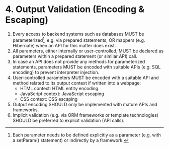 # 4. Output Validation (Encoding & Escaping)

1. Every access to backend systems such as databases MUST be parameterized[^1], e.g. via prepared statements, OR mappers (e.g. Hibernate) when an API for this matter does exist.
2. All parameters, either internally or user-controlled, MUST be declared as parameters within a prepared statement (or similar API) call.
3. In case an API does not provide any methods for parameterized statements, parameters MUST be encoded with suitable APIs (e.g. SQL encoding) to prevent interpreter injection.
4. User-controlled parameters MUST be encoded with a suitable API and method related to its output context if written into a webpage:
    - HTML context: HTML entity encoding
    - JavaScript context: JavaScript escaping
    - CSS context: CSS escaping
5. Output encoding SHOULD only be implemented with mature APIs and frameworks.
6. Implicit validation (e.g. via ORM frameworks or template technologies) SHOULD be preferred to explicit validation (API calls).

[^1]: Each parameter needs to be defined explicitly as a parameter (e.g. with a setParam() statement) or indirectly by a framework.
